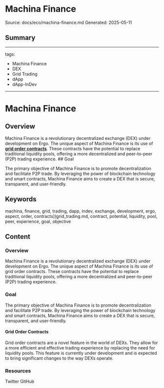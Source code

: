 # Machina Finance
Source: docs/eco/machina-finance.md
Generated: 2025-05-11

## Summary
---
tags:
  - Machina Finance
  - DEX
  - Grid Trading
  - dApp
  - dApp-InDev
---

# Machina Finance

## Overview

Machina Finance is a revolutionary decentralized exchange (DEX) under development on Ergo. The unique aspect of Machina Finance is its use of **[grid order contracts](grid_trading.md)**. These contracts have the potential to replace traditional liquidity pools, offering a more decentralized and peer-to-peer (P2P) trading experience. ## Goal

The primary objective of Machina Finance is to promote decentralization and facilitate P2P trade. By leveraging the power of blockchain technology and smart contracts, Machina Finance aims to create a DEX that is secure, transparent, and user-friendly.

## Keywords
machina, finance, grid, trading, dapp, indev, exchange, development, ergo, aspect, order, contracts](grid_trading.md, contract, potential, liquidity, pool, peer, experience, goal, objective

## Content
### Overview
Machina Finance is a revolutionary decentralized exchange (DEX) under development on Ergo. The unique aspect of Machina Finance is its use of grid order contracts. These contracts have the potential to replace traditional liquidity pools, offering a more decentralized and peer-to-peer (P2P) trading experience.

### Goal
The primary objective of Machina Finance is to promote decentralization and facilitate P2P trade. By leveraging the power of blockchain technology and smart contracts, Machina Finance aims to create a DEX that is secure, transparent, and user-friendly.

#### Grid Order Contracts
Grid order contracts are a novel feature in the world of DEXs. They allow for a more efficient and effective trading experience by replacing the need for liquidity pools. This feature is currently under development and is expected to bring significant changes to the way DEXs operate.

### Resources
Twitter
GitHub
